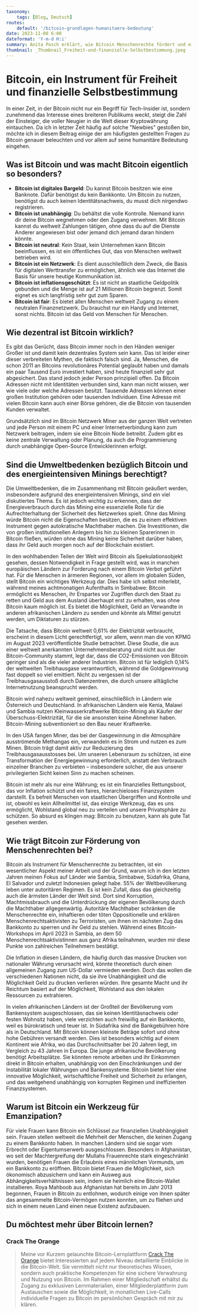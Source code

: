 ```yaml
---
taxonomy:
    tags: [Blog, Deutsch]
routes:
    default: '/bitcoin-grundlagen-humanitaere-bedeutung'
date: 2023-11-08 6:00
dateformat: 'Y-m-d H:i'
summary: Anita Posch erklärt, wie Bitcoin Menschenrechte fördert und ein wichtiges Werkzeug für Menschen in autoritären Regimen bietet.
thumbnail: _Thumbnail_Freiheit-und-finanzielle-Selbstbestimmung.jpeg
---
```


# Bitcoin, ein Instrument für Freiheit und finanzielle Selbstbestimmung
In einer Zeit, in der Bitcoin nicht nur ein Begriff für Tech-Insider ist, sondern zunehmend das Interesse eines breiteren Publikums weckt, steigt die Zahl der Einsteiger, die voller Neugier in die Welt dieser Kryptowährung eintauchen. Da ich in letzter Zeit häufig auf solche "Newbies" gestoßen bin, möchte ich in diesem Beitrag einige der am häufigsten gestellten Fragen zu Bitcoin genauer beleuchten und vor allem auf seine humanitäre Bedeutung eingehen.

## Was ist Bitcoin und was macht Bitcoin eigentlich so besonders?
 
* **Bitcoin ist digitales Bargeld**: Du kannst Bitcoin besitzen wie eine Banknote. Dafür benötigst du kein Bankkonto. Um Bitcoin zu nutzen, benötigst du auch keinen Identitätsnachweis, du musst dich nirgendwo registrieren. 
* **Bitcoin ist unabhängig**: Du behältst die volle Kontrolle. Niemand kann dir deine Bitcoin wegnehmen oder den Zugang verwehren. Mit Bitcoin kannst du weltweit Zahlungen tätigen, ohne dass du auf die Dienste Anderer angewiesen bist oder jemand dich jemand daran hindern könnte.
* **Bitcoin ist neutral**: Kein Staat, kein Unternehmen kann Bitcoin beeinflussen, es ist ein öffentliches Gut, das von Menschen weltweit betrieben wird.
* **Bitcoin ist ein Netzwerk**: Es dient ausschließlich dem Zweck, die Basis für digitalen Werttransfer zu ermöglichen, ähnlich wie das Internet die Basis für unsere heutige Kommunikation ist.
* **Bitcoin ist inflationsgeschützt**: Es ist nicht an staatliche Geldpolitik gebunden und die Menge ist auf 21 Millionen Bitcoin begrenzt. Somit eignet es sich langfristig sehr gut zum Sparen.
* **Bitcoin ist fair**: Es bietet allen Menschen weltweit Zugang zu einem neutralen Finanznetzwerk. Du brauchst nur ein Handy und Internet, sonst nichts. Bitcoin ist das Geld von Menschen für Menschen.

## Wie dezentral ist Bitcoin wirklich?
Es gibt das Gerücht, dass Bitcoin immer noch in den Händen weniger Großer ist und damit kein dezentrales System sein kann. Das ist leider einer dieser verbreiteten Mythen, die faktisch falsch sind. Ja, Menschen, die schon 2011 an Bitcoins revolutionäres Potential geglaubt haben und damals ein paar Tausend Euro investiert haben, sind heute finanziell sehr gut abgesichert. Das stand jedoch jeder Person prinzipiell offen. Da Bitcoin Adressen nicht mit Identitäten verbunden sind, kann man nicht wissen, wer wie viele oder welche Adressen besitzt. Tausende Adressen können einer großen Institution gehören oder tausenden Individuen. Eine Adresse mit vielen Bitcoin kann auch einer Börse gehören, die die Bitcoin von tausenden Kunden verwaltet. 

Grundsätzlich sind im Bitcoin Netzwerk Miner aus der ganzen Welt vertreten und jede Person mit einem PC und einer Internetverbindung kann zum Netzwerk beitragen, indem sie eine Bitcoin Node betreibt. Zudem gibt es keine zentrale Verwaltung oder Planung, da auch die Programmierung durch unabhängige Open-Source Entwicklerinnen erfolgt. 

## Sind die Umweltbedenken bezüglich Bitcoin und des energieintensiven Minings berechtigt?
Die Umweltbedenken, die im Zusammenhang mit Bitcoin geäußert werden, insbesondere aufgrund des energieintensiven Minings, sind ein viel diskutiertes Thema. Es ist jedoch wichtig zu erkennen, dass der Energieverbrauch durch das Mining eine essenzielle Rolle für die Aufrechterhaltung der Sicherheit des Netzwerkes spielt. Ohne das Mining würde Bitcoin nicht die Eigenschaften besitzen, die es zu einem effektiven Instrument gegen autokratische Machthaber machen. Die Investitionen, die von großen institutionellen Anlegern bis hin zu kleinen Sparerinnen in Bitcoin fließen, würden ohne das Mining keine Sicherheit darüber haben, dass ihr Geld auch morgen noch auf der Blockchain existiert.

In den wohlhabenden Teilen der Welt wird Bitcoin als Spekulationsobjekt gesehen, dessen Notwendigkeit in Frage gestellt wird, was in manchen europäischen Ländern zur Forderung nach einem Bitcoin Verbot geführt hat. Für die Menschen in ärmeren Regionen, vor allem im globalen Süden, stellt Bitcoin ein wichtiges Werkzeug dar. Dies habe ich selbst miterlebt,  während meines achtmonatigen Aufenthalts in Simbabwe: Bitcoin ermöglicht es Menschen, ihr Erspartes vor Zugriffen durch den Staat zu retten und Geld aus dem Ausland überhaupt erst zu erhalten, was ohne Bitcoin kaum möglich ist. Es bietet die Möglichkeit, Geld an Verwandte in anderen afrikanischen Ländern zu senden und könnte als Mittel genutzt werden, um Diktaturen zu stürzen.

Die Tatsache, dass Bitcoin weltweit 0,61% der Elektrizität verbraucht, erscheint in diesem Licht gerechtfertigt, vor allem, wenn man die von KPMG im August 2023 veröffentlichte Studie betrachtet. Diese Studie, die aus einer weltweit anerkannten Unternehmensberatung und nicht aus der Bitcoin-Community stammt, legt dar, dass die CO2-Emissionen von Bitcoin geringer sind als die vieler anderer Industrien. Bitcoin ist für lediglich 0,14% der weltweiten Treibhausgase verantwortlich, während die Goldgewinnung fast doppelt so viel emittiert. Nicht zu vergessen ist der Treibhausgasausstoß durch Datenzentren, die durch unsere alltägliche Internetnutzung beansprucht werden.

Bitcoin wird nahezu weltweit gemined, einschließlich in Ländern wie Österreich und Deutschland. In afrikanischen Ländern wie Kenia, Malawi und Sambia nutzen Kleinwasserkraftwerke Bitcoin-Mining als Käufer der Überschuss-Elektrizität, für die sie ansonsten keine Abnehmer haben. Bitcoin-Mining subventioniert so den Bau neuer Kraftwerke. 

In den USA fangen Miner, das bei der Gasgewinnung in die Atmosphäre ausströmende Methangas ein, verwandeln es in Strom und nutzen es zum Minen. Bitcoin trägt damit aktiv zur Reduzierung des Treibhausgasausstosses bei. Um unseren Lebensraum zu schützen, ist eine Transformation der Energiegewinnung erforderlich, anstatt den Verbrauch einzelner Branchen zu verbieten – insbesondere solcher, die aus unserer privilegierten Sicht keinen Sinn zu machen scheinen.

Bitcoin ist mehr als nur eine Währung; es ist ein finanzielles Rettungsboot, das vor Inflation schützt und ein faires, hierarchieloses Finanzsystem darstellt. Es befreit Menschen von staatlichen Übergriffen und Kontrolle und ist, obwohl es kein Allheilmittel ist, das einzige Werkzeug, das es uns ermöglicht, Wohlstand global neu zu verteilen und unsere Privatsphäre zu schützen. So absurd es klingen mag: Bitcoin zu benutzen, kann als gute Tat gesehen werden.

## Wie trägt Bitcoin zur Förderung von Menschenrechten bei?
Bitcoin als Instrument für Menschenrechte zu betrachten, ist ein wesentlicher Aspekt meiner Arbeit und der Grund, warum ich in den letzten Jahren meinen Fokus auf Länder wie Sambia, Simbabwe, Südafrika, Ghana, El Salvador und zuletzt Indonesien gelegt habe. 55% der Weltbevölkerung leben unter autoritären Regimen. Es ist kein Zufall, dass das gleichzeitig auch die ärmsten Länder der Welt sind. Dort sind Korruption, Machtmissbrauch und die Unterdrückung der eigenen Bevölkerung durch die Machthaber allgegenwärtig. Autoritäre Machthaber schränken die Menschenrechte ein, inhaftieren oder töten Oppositionelle und erklären Menschenrechtsaktivisten zu Terroristen, um ihnen im nächsten Zug das Bankkonto zu sperren und ihr Geld zu stehlen. Während eines Bitcoin-Workshops im April 2023 in Sambia, an dem 50 Menschenrechtsaktivistinnen aus ganz Afrika teilnahmen, wurden mir diese Punkte von zahlreichen Teilnehmern bestätigt.

Die Inflation in diesen Ländern, die häufig durch das massive Drucken von nationaler Währung verursacht wird, könnte theoretisch durch einen allgemeinen Zugang zum US-Dollar vermieden werden. Doch das wollen die verschiedenen Nationen nicht, da sie ihre Unabhängigkeit und die Möglichkeit Geld zu drucken verlieren würden. Ihre gesamte Macht und ihr Reichtum basiert auf der Möglichkeit, Wohlstand aus den lokalen Ressourcen zu extrahieren. 

In vielen afrikanischen Ländern ist der Großteil der Bevölkerung vom Bankensystem ausgeschlossen, das sie keinen Identitäsnachweis oder festen Wohnsitz haben, viele verzichten auch freiwillig auf ein Bankkonto, weil es bürokratisch und teuer ist. In Südafrika sind die Bankgebühren höre als in Deutschland. Mit Bitcoin können kleinste Beträge sofort und ohne hohe Gebühren versandt werden. Dies ist besonders wichtig auf einem Kontinent wie Afrika, wo das Durchschnittsalter bei 20 Jahren liegt, im Vergleich zu 43 Jahren in Europa. Die junge afrikanische Bevölkerung benötigt Arbeitsplätze. Sie könnten remote arbeiten und ihr Einkommen direkt in Bitcoin erhalten, unabhängig von den Einschränkungen und der Instabilität lokaler Währungen und Bankensysteme. Bitcoin bietet hier eine innovative Möglichkeit, wirtschaftliche Freiheit und Sicherheit zu erlangen, und das weitgehend unabhängig von korrupten Regimen und ineffizienten Finanzsystemen.

## Warum ist Bitcoin ein Werkzeug für Emanzipation?
Für viele Frauen kann Bitcoin ein Schlüssel zur finanziellen Unabhängigkeit sein. Frauen stellen weltweit die Mehrheit der Menschen, die keinen Zugang zu einem Bankkonto haben. In manchen Ländern sind sie sogar vom Erbrecht oder Eigentumserwerb ausgeschlossen.  Besonders in Afghanistan, wo seit der Machtergreifung der Mullahs Frauenrechte stark eingeschränkt wurden, benötigen Frauen die Erlaubnis eines männlichen Vormunds, um ein Bankkonto zu eröffnen. Bitcoin bietet Frauen die Möglichkeit, sich ökonomisch abzusichern und kann ein Ausweg aus Abhängigkeitsverhältnissen sein, indem sie heimlich eine Bitcoin-Wallet installieren. Roya Mahboob aus Afghanistan hat bereits im Jahr 2013 begonnen, Frauen in Bitcoin zu entlohnen, wodurch einige von ihnen später das angesammelte Bitcoin-Vermögen nutzen konnten, um zu fliehen und sich in einem neuen Land einen neue Existenz aufzubauen.

## Du möchtest mehr über Bitcoin lernen? 

### Crack The Orange

> Meine vor Kurzem gelaunchte Bitcoin-Lernplattform [Crack The Orange](https://cracktheorange.com) bietet Interessierten auf jedem Niveau detaillierte Einblicke in die Bitcoin-Welt. Sie vermittelt nicht nur theoretisches Wissen, sondern auch praktische Kompetenzen für eine sichere Verwahrung und Nutzung von Bitcoin. Im Rahmen einer Mitgliedschaft erhältst du Zugang zu exklusiven Lernmaterialien, einer Mitgliederplattform zum Austauschen sowie die Möglichkeit, in monatlichen Live-Calls individuelle Fragen zu Bitcoin im persönlichen Gespräch mit mir zu klären.
